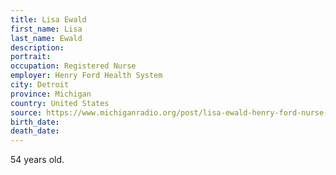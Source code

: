 ```yaml
---
title: Lisa Ewald
first_name: Lisa
last_name: Ewald
description: 
portrait: 
occupation: Registered Nurse
employer: Henry Ford Health System
city: Detroit
province: Michigan
country: United States
source: https://www.michiganradio.org/post/lisa-ewald-henry-ford-nurse-dies-after-testing-positive-covid-19
birth_date: 
death_date: 
---
```


54 years old.
